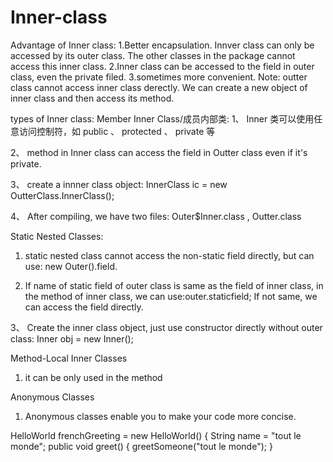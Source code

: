 # Inner-class

Advantage of Inner class:
1.Better encapsulation. Innver class can only be accessed by its outer class. The other classes in the package cannot access this inner class.
2.Inner class can be accessed to the field in outer class, even the private filed.
3.sometimes more convenient.
Note: outter class cannot access inner class derectly. We can create a new object of inner class and then access its method.

types of Inner class:
Member Inner Class/成员内部类:
1、 Inner 类可以使用任意访问控制符，如 public 、 protected 、 private 等

2、 method in Inner class can access the field in Outter class even if it's private.

3、 create a innner class object: InnerClass ic = new OutterClass.InnerClass();

4、 After compiling, we have two files: Outer$Inner.class , Outter.class


Static Nested Classes:

1. static nested class cannot access the non-static field directly, but can use: new Outer().field.

2. If name of static field of outer class is same as the field of inner class, in the method of inner class, we can use:outer.staticfield; If not same, we can access the field directly.

3、 Create the inner class object, just use constructor directly without outer class: Inner obj = new Inner();

Method-Local Inner Classes
1. it can be only used in the method


Anonymous Classes
1. Anonymous classes enable you to make your code more concise. 

 HelloWorld frenchGreeting = new HelloWorld() {
            String name = "tout le monde";
            public void greet() {
                greetSomeone("tout le monde");
            }
